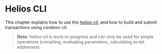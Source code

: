 # Helios CLI

This chapter explains how to use the [*helios-cli*](https://github.com/Hyperion-BT/helios-cli), and how to build and submit transactions using *cardano-cli*.

> **Note**: *helios-cli* is work-in-progress and can only be used for simple operations (compiling, evaluating parameters, calculating script addresses).